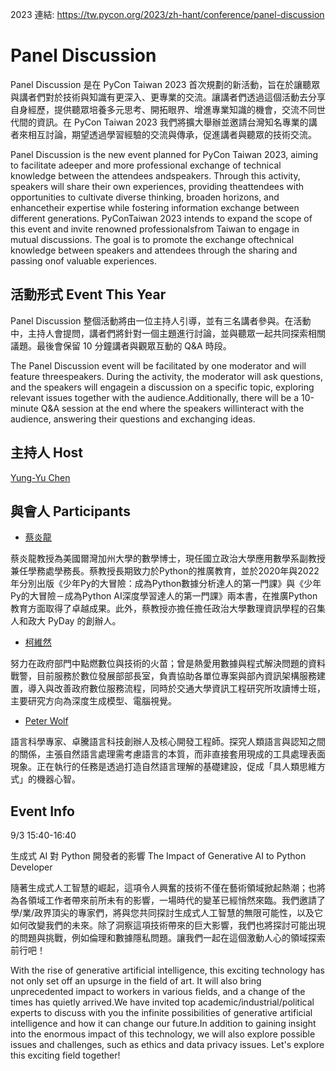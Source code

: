 2023 連結: https://tw.pycon.org/2023/zh-hant/conference/panel-discussion

# Panel Discussion

Panel Discussion 是在 PyCon Taiwan 2023 首次規劃的新活動，旨在於讓聽眾與講者們對於技術與知識有更深入、更專業的交流。讓講者們透過這個活動去分享自身經歷，提供聽眾培養多元思考、開拓眼界、增進專業知識的機會，交流不同世代間的資訊。在 PyCon Taiwan 2023 我們將擴大舉辦並邀請台灣知名專業的講者來相互討論，期望透過學習經驗的交流與傳承，促進講者與聽眾的技術交流。

Panel Discussion is the new event planned for PyCon Taiwan 2023, aiming to facilitate adeeper and more professional exchange of technical knowledge between the attendees andspeakers. Through this activity, speakers will share their own experiences, providing theattendees with opportunities to cultivate diverse thinking, broaden horizons, and enhancetheir expertise while fostering information exchange between different generations. PyConTaiwan 2023 intends to expand the scope of this event and invite renowned professionalsfrom Taiwan to engage in mutual discussions. The goal is to promote the exchange oftechnical knowledge between speakers and attendees through the sharing and passing onof valuable experiences.

## 活動形式 Event This Year

Panel Discussion 整個活動將由一位主持人引導，並有三名講者參與。在活動中，主持人會提問，講者們將針對一個主題進行討論，並與聽眾一起共同探索相關議題。最後會保留 10 分鐘講者與觀眾互動的 Q&A 時段。

The Panel Discussion event will be facilitated by one moderator and will feature threespeakers. During the activity, the moderator will ask questions, and the speakers will engagein a discussion on a specific topic, exploring relevant issues together with the audience.Additionally, there will be a 10-minute Q&A session at the end where the speakers willinteract with the audience, answering their questions and exchanging ideas.

## 主持人 Host

[Yung-Yu Chen](https://tw.pycon.org/2023/_nuxt/img/YungYuChen.c44b0b8.jpeg)

## 與會人 Participants

- [蔡炎龍](https://tw.pycon.org/2023/_nuxt/img/%E8%94%A1%E7%82%8E%E9%BE%8D.9f4c9ce.jpeg)

蔡炎龍教授為美國爾灣加州大學的數學博士，現任國立政治大學應用數學系副教授兼任學務處學務長。蔡教授長期致力於Python的推廣教育，並於2020年與2022年分別出版《少年Py的大冒險：成為Python數據分析達人的第一門課》與《少年Py的大冒險－成為Python AI深度學習達人的第一門課》兩本書，在推廣Python教育方面取得了卓越成果。此外，蔡教授亦擔任擔任政治大學數理資訊學程的召集人和政大 PyDay 的創辦人。

- [柯維然](https://tw.pycon.org/2023/_nuxt/img/%E6%9F%AF%E7%B6%AD%E7%84%B6.ba4d384.jpeg)

努力在政府部門中點燃數位與技術的火苗；曾是熱愛用數據與程式解決問題的資料戰警，目前服務於數位發展部部長室，負責協助各單位專案與部內資訊架構服務建置，導入與改善政府數位服務流程，同時於交通大學資訊工程研究所攻讀博士班，主要研究方向為深度生成模型、電腦視覺。

- [Peter Wolf](https://tw.pycon.org/2023/_nuxt/img/PeterWolf.2f517fa.jpeg)

語言科學專家、卓騰語言科技創辦人及核心開發工程師。探究人類語言與認知之間的關係，主張自然語言處理需考慮語言的本質，而非直接套用現成的工具處理表面現象。正在執行的任務是透過打造自然語言理解的基礎建設，促成「具人類思維方式」的機器心智。

## Event Info

9/3 15:40-16:40

生成式 AI 對 Python 開發者的影響
The Impact of Generative AI to Python Developer

隨著生成式人工智慧的崛起，這項令人興奮的技術不僅在藝術領域掀起熱潮；也將為各領域工作者帶來前所未有的影響，一場時代的變革已經悄然來臨。我們邀請了學/業/政界頂尖的專家們，將與您共同探討生成式人工智慧的無限可能性，以及它如何改變我們的未來。除了洞察這項技術帶來的巨大影響，我們也將探討可能出現的問題與挑戰，例如倫理和數據隱私問題。讓我們一起在這個激動人心的領域探索前行吧！

With the rise of generative artificial intelligence, this exciting technology has not only set off an upsurge in the field of art. It will also bring unprecedented impact to workers in various fields, and a change of the times has quietly arrived.We have invited top academic/industrial/political experts to discuss with you the infinite possibilities of generative artificial intelligence and how it can change our future.In addition to gaining insight into the enormous impact of this technology, we will also explore possible issues and challenges, such as ethics and data privacy issues. Let's explore this exciting field together!
